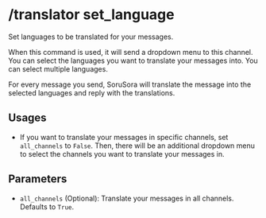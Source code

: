 # /translator set_language

Set languages to be translated for your messages.

When this command is used, it will send a dropdown menu to this channel. You can select the languages you want to translate your messages into. You can select multiple languages.

For every message you send, SoruSora will translate the message into the selected languages and reply with the translations.

## Usages
* If you want to translate your messages in specific channels, set `all_channels` to `False`. Then, there will be an additional dropdown menu to select the channels you want to translate your messages in.

## Parameters

* `all_channels` (Optional): Translate your messages in all channels. Defaults to `True`.
